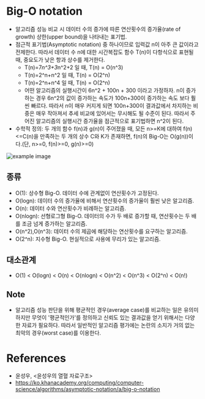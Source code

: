 
# Big-O notation

- 알고리즘 성능 비교 시 데이터 수의 증가에 따른 연산횟수의 증가율(rate of growth) 상한(upper bound)을 나타내는 표기법.
- 점근적 표기법(Asymptotic notation) 중 하나이므로 입력값 n이 아주 큰 값이라고 전제한다. 따라서 데이터 수 n에 대한 시간복잡도 함수 T(n)이 다항식으로 표현될 때, 중요도가 낮은 항과 상수를 제거한다.
  - T(n)=7*n^3+3*n^2+2 일 때, T(n) = O(n^3)
  - T(n)=2^n+n^2 일 때, T(n) = O(2^n)
  - T(n)=2^n+n^4 일 때, T(n) = O(2^n)
  - 어떤 알고리즘의 실행시간이 6n^2 + 100n + 300 이라고 가정하자. n이 증가하는 경우 6n^2의 값이 증가하는 속도가 100n+300이 증가하는 속도 보다 훨씬 빠르다. 따라서 n이 매우 커지게 되면 100n+300이 결과값에서 차지하는 비중은 매우 작아져서 추세 비교에 있어서는 무시해도 될 수준이 된다. 따라서 주어진 알고리즘의 실행시간 증가율을 점근적으로 표기법하면 n^2이 된다.
- 수학적 정의: 두 개의 함수 f(n)과 g(n)이 주어졌을 때, 모든 n>=K에 대하여 f(n)<=C(n)을 만족하는 두 개의 상수 C와 K가 존재하면, f(n)의 Big-O는 O(g(n))이다.(단, n>=0, f(n)>=0, g(n)>=0)

![example image](./images/asymptotic_notation_example "Asymptotic notation example")

## 종류
- O(1): 상수형 Big-O. 데이터 수에 관계없이 연산횟수가 고정된다.
- O(logn): 데이터 수의 증가율에 비해서 연산횟수의 증가율이 훨씬 낮은 알고리즘.
- O(n): 데이터 수와 연산횟수가 비례하는 알고리즘.
- O(nlogn): 선형로그형 Big-O. 데이터의 수가 두 배로 증가할 때, 연산횟수는 두 배를 조금 넘게 증가하는 알고리즘.
- O(n^2),O(n^3): 데이터 수의 제곱에 해당하는 연산횟수를 요구하는 알고리즘.
- O(2^n): 지수형 Big-O. 현실적으로 사용에 무리가 있는 알고리즘.

## 대소관계
- O(1) < O(logn) < O(n) < O(nlogn) < O(n^2) < O(n^3) < O(2^n) < O(n!)

## Note
- 알고리즘 성능 판단을 위해 평균적인 경우(average case)를 비교하는 일은 유의미하지만 무엇이 '평균적인가'를 정의하고 신뢰도 있는 결과값을 얻기 위해서는 다양한 자료가 필요하다. 따라서 일반적인 알고리즘 평가에는 논란의 소지가 거의 없는 최악의 경우(worst case)를 이용한다.

# References
- 윤성우, <윤성우의 열혈 자료구조>
- https://ko.khanacademy.org/computing/computer-science/algorithms/asymptotic-notation/a/big-o-notation 
